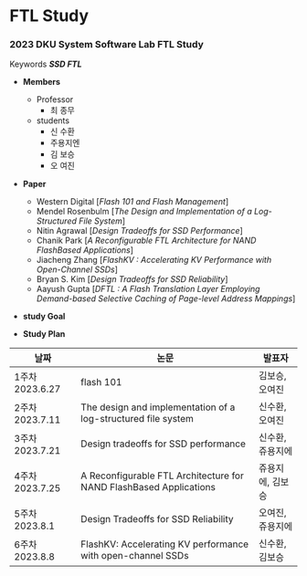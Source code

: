 # FTL Study

### 2023 DKU System Software Lab FTL Study

Keywords **_SSD FTL_** 

* **Members**
    - Professor 
        + 최 종무
    - students
        + 신 수환
        + 주용지엔
        + 김 보승
        + 오 여진

*  **Paper**
    - Western Digital  [_Flash 101 and Flash Management_]
    - Mendel Rosenbulm [_The Design and Implementation of a Log-Structured File System_]
    - Nitin Agrawal [_Design Tradeoffs for SSD Performance_]
    - Chanik Park [_A Reconfigurable FTL Architecture for NAND FlashBased Applications_]
    - Jiacheng Zhang [_FlashKV : Accelerating KV Performance with Open-Channel SSDs_]
    - Bryan S. Kim [_Design Tradeoffs for SSD Reliability_]
    - Aayush Gupta [_DFTL : A Flash Translation Layer Employing Demand-based Selective Caching of Page-level Address Mappings_]

* **study Goal**

* **Study Plan**

|날짜|논문|발표자|
|---|---|---|
|1주차 2023.6.27|flash 101|김보승, 오여진|
|2주차 2023.7.11|The design and implementation of a log-structured file system|신수환, 오여진|
|3주차 2023.7.21|Design tradeoffs for SSD performance|신수환, 쥬용지에|
|4주차 2023.7.25|A Reconfigurable FTL Architecture for NAND FlashBased Applications|쥬용지에, 김보승|
|5주차 2023.8.1|Design Tradeoffs for SSD Reliability|오여진, 쥬용지에|
|6주차 2023.8.8|FlashKV: Accelerating KV performance with open-channel SSDs|신수환, 김보승|
